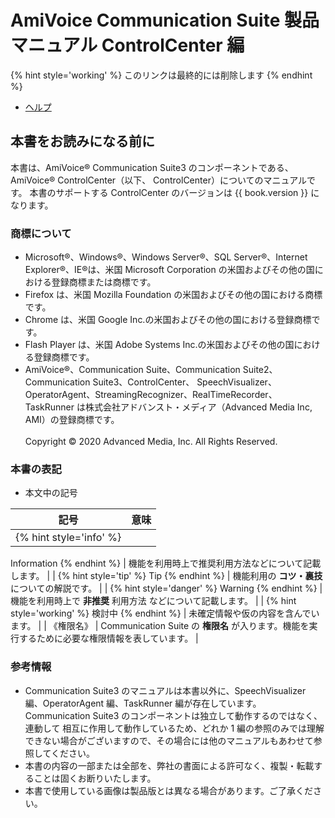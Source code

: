 # AmiVoice Communication Suite 製品マニュアル ControlCenter 編

{% hint style='working' %}
このリンクは最終的には削除します
{% endhint %}  

* [ヘルプ](docs/HELP.md)  

## 本書をお読みになる前に
本書は、AmiVoice® Communication Suite3 のコンポーネントである、AmiVoice® ControlCenter（以下、 ControlCenter）についてのマニュアルです。 本書のサポートする ControlCenter のバージョンは {{ book.version }} になります。

### 商標について
- Microsoft®、Windows®、Windows Server®、SQL Server®、Internet Explorer®、IE®は、米国 Microsoft Corporation の米国およびその他の国における登録商標または商標です。  
- Firefox は、米国 Mozilla Foundation の米国およびその他の国における商標です。  
- Chrome は、米国 Google Inc.の米国およびその他の国における登録商標です。  
- Flash Player は、米国 Adobe Systems Inc.の米国およびその他の国における登録商標です。  
- AmiVoice®、Communication Suite、Communication Suite2、Communication Suite3、ControlCenter、 SpeechVisualizer、OperatorAgent、StreamingRecognizer、RealTimeRecorder、TaskRunner は株式会社アドバンスト・メディア（Advanced Media Inc, AMI）の登録商標です。  
  <br />
  Copyright © 2020 Advanced Media, Inc. All Rights Reserved.

### 本書の表記
- 本文中の記号

| 記号 | 意味 |
|------|------|
| {% hint style='info' %}
Information
{% endhint %} | 機能を利用時上で推奨利用方法などについて記載します。 |
| {% hint style='tip' %}
Tip
{% endhint %} | 機能利用の **コツ・裏技** についての解説です。 |
| {% hint style='danger' %}
Warning
{% endhint %} | 機能を利用時上で **非推奨** 利用方法 などについて記載します。 |
| {% hint style='working' %}
検討中
{% endhint %} | 未確定情報や仮の内容を含んでいます。 |
| 《権限名》 | Communication Suite の **権限名** が入ります。機能を実行するために必要な権限情報を表しています。 |

### 参考情報
- Communication Suite3 のマニュアルは本書以外に、SpeechVisualizer 編、OperatorAgent 編、TaskRunner 編が存在しています。  
Communication Suite3 のコンポーネントは独立して動作するのではなく、連動して 相互に作用して動作しているため、どれか 1 編の参照のみでは理解できない場合がございますので、その場合には他のマニュアルもあわせて参照してください。  
- 本書の内容の一部または全部を、弊社の書面による許可なく、複製・転載することは固くお断りいたします。  
- 本書で使用している画像は製品版とは異なる場合があります。ご了承ください。
